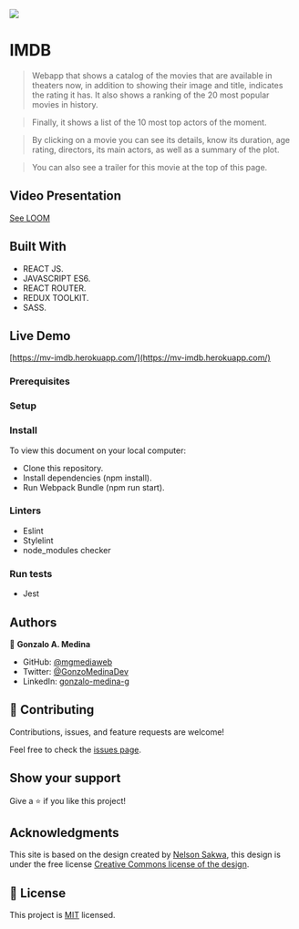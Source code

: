 ![](https://img.shields.io/badge/Microverse-blueviolet)

# IMDB

> Webapp that shows a catalog of the movies that are available in theaters now, in addition to showing their image and title, indicates the rating it has. It also shows a ranking of the 20 most popular movies in history.

> Finally, it shows a list of the 10 most top actors of the moment.

> By clicking on a movie you can see its details, know its duration, age rating, directors, its main actors, as well as a summary of the plot.

> You can also see a trailer for this movie at the top of this page.

## Video Presentation

[See LOOM](https://www.loom.com/share/703233aa50874ec1bbac68140377c7f7)


## Built With

- REACT JS.
- JAVASCRIPT ES6.
- REACT ROUTER.
- REDUX TOOLKIT.
- SASS.

## Live Demo

[https://mv-imdb.herokuapp.com/](https://mv-imdb.herokuapp.com/)

### Prerequisites

### Setup

### Install

To view this document on your local computer:
- Clone this repository.
- Install dependencies (npm install).
- Run Webpack Bundle (npm run start).

### Linters

- Eslint
- Stylelint
- node_modules checker

### Run tests

- Jest

## Authors

👤 **Gonzalo A. Medina**

- GitHub: [@mgmediaweb](https://github.com/mgmediaweb)
- Twitter: [@GonzoMedinaDev](https://twitter.com/GonzoMedinaDev)
- LinkedIn: [gonzalo-medina-g](https://www.linkedin.com/in/gonzalo-medina-g/)

## 🤝 Contributing

Contributions, issues, and feature requests are welcome!

Feel free to check the [issues page](../../issues/).

## Show your support

Give a ⭐️ if you like this project!

## Acknowledgments

This site is based on the design created by [Nelson Sakwa](https://www.behance.net/sakwadesignstudio), this design is under the free license [Creative Commons license of the design](https://creativecommons.org/licenses/by-nc/4.0/).

## 📝 License

This project is [MIT](./MIT.md) licensed.
